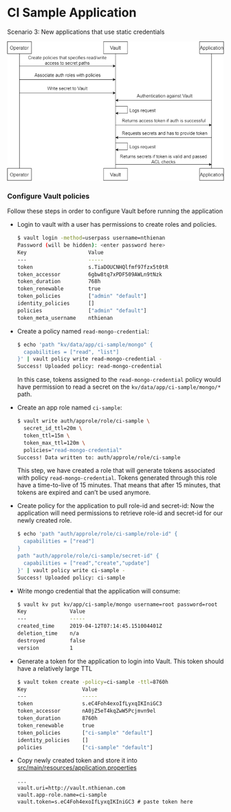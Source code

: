 # CI Sample Application

Scenario 3: New applications that use static credentials

![New applications that use static credentials](docs/scenario-3-vault-static-credential.png)

### Configure Vault policies
Follow these steps in order to configure Vault before running the application

- Login to vault with a user has permissions to create roles and policies.   
  ```bash
  $ vault login -method=userpass username=nthienan
  Password (will be hidden): <enter password here>
  Key                    Value
  ---                    -----
  token                  s.TiaDOUCNHQlfmf97fzx5t0tR
  token_accessor         6gbw8tq7xPDF509AWLn9tNzk
  token_duration         768h
  token_renewable        true
  token_policies         ["admin" "default"]
  identity_policies      []
  policies               ["admin" "default"]
  token_meta_username    nthienan
  ``` 

- Create a policy named `read-mongo-credential`:
  ```bash
  $ echo 'path "kv/data/app/ci-sample/mongo" {
    capabilities = ["read", "list"]
  }' | vault policy write read-mongo-credential -
  Success! Uploaded policy: read-mongo-credential
  ```
  In this case, tokens assigned to the `read-mongo-credential` policy would have permission to read a secret on the `kv/data/app/ci-sample/mongo/*` path.
  
- Create an app role named `ci-sample`:
  ```bash
  $ vault write auth/approle/role/ci-sample \
  	secret_id_ttl=20m \
  	token_ttl=15m \
  	token_max_ttl=120m \
  	policies="read-mongo-credential"
  Success! Data written to: auth/approle/role/ci-sample
  ```
  This step, we have created a role that will generate tokens associated with policy `read-mongo-credential`.
  Tokens generated through this role have a time-to-live of 15 minutes. That means that after 15 minutes, that tokens are expired and can’t be used anymore.

- Create policy for the application to pull role-id and secret-id:
  Now the application will need permissions to retrieve role-id and secret-id for our newly created role.
  ```bash
  $ echo 'path "auth/approle/role/ci-sample/role-id" {
    capabilities = ["read"]
  }
  path "auth/approle/role/ci-sample/secret-id" {
    capabilities = ["read","create","update"]
  }' | vault policy write ci-sample -
  Success! Uploaded policy: ci-sample
  ```
  
- Write mongo credential that the application will consume:
  ```bash
  $ vault kv put kv/app/ci-sample/mongo username=root password=root
  Key              Value
  ---              -----
  created_time     2019-04-12T07:14:45.151004401Z
  deletion_time    n/a
  destroyed        false
  version          1
  ```
  
- Generate a token for the application to login into Vault. This token should have a relatively large TTL
  ```bash
  $ vault token create -policy=ci-sample -ttl=8760h 
  Key                  Value
  ---                  -----
  token                s.eC4Foh4exoIfLyxqIKIniGC3
  token_accessor       nA0jZ5eT4kqZwW5Pcjmvn9el
  token_duration       8760h
  token_renewable      true
  token_policies       ["ci-sample" "default"]
  identity_policies    []
  policies             ["ci-sample" "default"]
  ```

- Copy newly created token and store it into [src/main/resources/application.properties](src/main/resources/application.properties)
  ```properties
  ...
  vault.uri=http://vault.nthienan.com
  vault.app-role.name=ci-sample
  vault.token=s.eC4Foh4exoIfLyxqIKIniGC3 # paste token here
  ```
